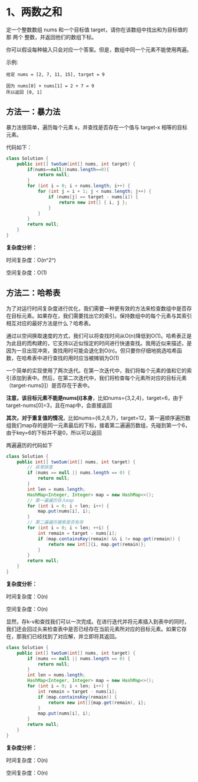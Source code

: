 # 1、两数之和

定一个整数数组 nums 和一个目标值 target，请你在该数组中找出和为目标值的那 两个 整数，并返回他们的数组下标。

你可以假设每种输入只会对应一个答案。但是，数组中同一个元素不能使用两遍。

 

示例:

```
给定 nums = [2, 7, 11, 15], target = 9

因为 nums[0] + nums[1] = 2 + 7 = 9
所以返回 [0, 1]
```



## 方法一：暴力法

暴力法很简单，遍历每个元素 x，并查找是否存在一个值与 target-x 相等的目标元素。

代码如下：

```java
class Solution {
    public int[] twoSum(int[] nums, int target) {
        if(nums==null||nums.length==0){
            return null;
        }
        for (int i = 0; i < nums.length; i++) {
            for (int j = i + 1; j < nums.length; j++) {
                if (nums[j] == target - nums[i]) {
                    return new int[] { i, j };
                }
            }
        }
       	return null;
    }
}

```

**复杂度分析：**

时间复杂度：O(n^2^)

空间复杂度：O(1)

## 方法二：哈希表

为了对运行时间复杂度进行优化，我们需要一种更有效的方法来检查数组中是否存在目标元素。如果存在，我们需要找出它的索引。保持数组中的每个元素与其索引相互对应的最好方法是什么？哈希表。

通过以空间换取速度的方式，我们可以将查找时间从O(n)降低到O(1)。哈希表正是为此目的而构建的，它支持以近似恒定的时间进行快速查找。我用近似来描述，是因为一旦出现冲突，查找用时可能会退化到O(n)。但只要你仔细地挑选哈希函数，在哈希表中进行查找的用时应当被摊销为O(1)

一个简单的实现使用了两次迭代。在第一次迭代中，我们将每个元素的值和它的索引添加到表中。然后，在第二次迭代中，我们将检查每个元素所对应的目标元素（target-nums[i]）是否存在于表中。

**注意，该目标元素不能是nums[i]本身**，比如nums={3,2,4}，target=6，由于target-nums[0]=3，且在map中，会直接返回

**其次，对于重复值的情况**，比如nums={6,2,6,7}，target=12，第一遍顺序遍历数组我们map存的是同一元素最后的下标，接着第二遍遍历数组，先碰到第一个6，由于key=6的下标并不是0，所以可以返回

两遍遍历的代码如下

```java
class Solution {
    public int[] twoSum(int[] nums, int target) {
        // 异常排查
        if (nums == null || nums.length == 0) {
            return null;
        }
        int len = nums.length;
        HashMap<Integer, Integer> map = new HashMap<>();
        // 第一遍遍历存入map
        for (int i = 0; i < len; i++) {
            map.put(nums[i], i);
        }
        // 第二遍遍历搜索是否有存
        for (int i = 0; i < len; ++i) {
            int remain = target - nums[i];
            if (map.containsKey(remain) && i != map.get(remain)) {
                return new int[]{i, map.get(remain)};
            }
        }
        return null;
    }
}
```

**复杂度分析：**

时间复杂度：O(n)

空间复杂度：O(n)



显然，存k-v和查找我们可以一次完成。在进行迭代并将元素插入到表中的同时，我们还会回过头来检查表中是否已经存在当前元素所对应的目标元素。如果它存在，那我们已经找到了对应解，并立即将其返回。

```java
class Solution {
    public int[] twoSum(int[] nums, int target) {
        if (nums == null || nums.length == 0) {
            return null;
        }
        int len = nums.length;
        HashMap<Integer, Integer> map = new HashMap<>();
        for (int i = 0; i < len; i++) {
            int remain = target - nums[i];
            if (map.containsKey(remain)) {
                return new int[]{map.get(remain), i};
            }
            map.put(nums[i], i);
        }
        return null;
    }
}
```

**复杂度分析：**

时间复杂度：O(n)

空间复杂度：O(n)

